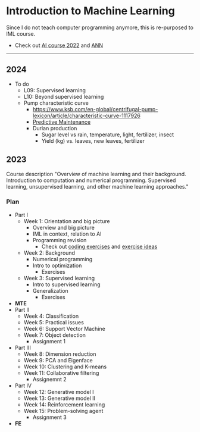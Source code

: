 # Introduction to Machine Learning

Since I do not teach computer programming anymore, this is re-purposed to  IML course.

* Check out [AI course 2022](https://github.com/tatpongkatanyukul/AIX) and [ANN](https://github.com/tatpongkatanyukul/ANN)


---
## 2024

* To do
  * L09: Supervised learning
  * L10: Beyond supervised learning
  * Pump characteristic curve
    * https://www.ksb.com/en-global/centrifugal-pump-lexicon/article/characteristic-curve-1117926
    * [Predictive Maintenance](https://github.com/tatpongkatanyukul/Learn/blob/main/2023/PredictiveMaintenance/pm.md)
    * Durian production
      * Sugar level vs rain, temperature, light, fertilizer, insect
      * Yield (kg) vs. leaves, new leaves, fertilizer


## 2023

Course description
"Overview of machine learning and their background. Introduction to computation and numerical programming. Supervised learning, unsupervised learning, and other machine learning approaches."

### Plan
* Part I
  * Week 1: Orientation and big picture
    * Overview and big picture
    * IML in context, relation to AI
    * Programming revision
      * Check out [coding exercises](https://github.com/tatpongkatanyukul/AdventureCoding) and [exercise ideas](https://github.com/tatpongkatanyukul/Problem-Solving)
  * Week 2: Background 
    * Numerical programming
    * Intro to optimization
      * Exercises 
  * Week 3: Supervised learning
    * Intro to supervised learning
    * Generalization
      * Exercises 
* **MTE** 
* Part II  
  * Week 4: Classification
  * Week 5: Practical issues
  * Week 6: Support Vector Machine
  * Week 7: Object detection
    * Assignment 1
* Part III
  * Week 8: Dimension reduction
  * Week 9: PCA and Eigenface
  * Week 10: Clustering and K-means
  * Week 11: Collaborative filtering
    * Assignemnt 2 
* Part IV
  * Week 12: Generative model I
  * Week 13: Generative model II
  * Week 14: Reinforcement learning
  * Week 15: Problem-solving agent
    * Assignment 3 
* **FE**
